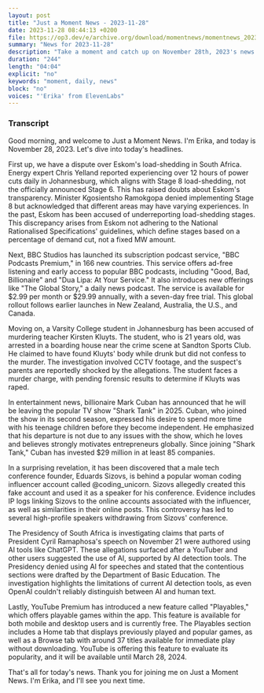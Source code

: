 ```yaml
---
layout: post
title: "Just a Moment News - 2023-11-28"
date: 2023-11-28 08:44:13 +0200
file: https://op3.dev/e/archive.org/download/momentnews/momentnews_2023-11-28.mp3
summary: "News for 2023-11-28"
description: "Take a moment and catch up on November 28th, 2023's news."
duration: "244"
length: "04:04"
explicit: "no"
keywords: "moment, daily, news"
block: "no"
voices: "'Erika' from ElevenLabs"
---
```


### Transcript

Good morning, and welcome to Just a Moment News. I'm Erika, and today is November 28, 2023. Let's dive into today's headlines.

First up, we have a dispute over Eskom's load-shedding in South Africa. Energy expert Chris Yelland reported experiencing over 12 hours of power cuts daily in Johannesburg, which aligns with Stage 8 load-shedding, not the officially announced Stage 6. This has raised doubts about Eskom's transparency. Minister Kgosientsho Ramokgopa denied implementing Stage 8 but acknowledged that different areas may have varying experiences. In the past, Eskom has been accused of underreporting load-shedding stages. This discrepancy arises from Eskom not adhering to the National Rationalised Specifications' guidelines, which define stages based on a percentage of demand cut, not a fixed MW amount.

Next, BBC Studios has launched its subscription podcast service, "BBC Podcasts Premium," in 166 new countries. This service offers ad-free listening and early access to popular BBC podcasts, including "Good, Bad, Billionaire" and "Dua Lipa: At Your Service." It also introduces new offerings like "The Global Story," a daily news podcast. The service is available for $2.99 per month or $29.99 annually, with a seven-day free trial. This global rollout follows earlier launches in New Zealand, Australia, the U.S., and Canada.

Moving on, a Varsity College student in Johannesburg has been accused of murdering teacher Kirsten Kluyts. The student, who is 21 years old, was arrested in a boarding house near the crime scene at Sandton Sports Club. He claimed to have found Kluyts' body while drunk but did not confess to the murder. The investigation involved CCTV footage, and the suspect's parents are reportedly shocked by the allegations. The student faces a murder charge, with pending forensic results to determine if Kluyts was raped.

In entertainment news, billionaire Mark Cuban has announced that he will be leaving the popular TV show "Shark Tank" in 2025. Cuban, who joined the show in its second season, expressed his desire to spend more time with his teenage children before they become independent. He emphasized that his departure is not due to any issues with the show, which he loves and believes strongly motivates entrepreneurs globally. Since joining "Shark Tank," Cuban has invested $29 million in at least 85 companies.

In a surprising revelation, it has been discovered that a male tech conference founder, Eduards Sizovs, is behind a popular woman coding influencer account called @coding_unicorn. Sizovs allegedly created this fake account and used it as a speaker for his conference. Evidence includes IP logs linking Sizovs to the online accounts associated with the influencer, as well as similarities in their online posts. This controversy has led to several high-profile speakers withdrawing from Sizovs' conference.

The Presidency of South Africa is investigating claims that parts of President Cyril Ramaphosa's speech on November 21 were authored using AI tools like ChatGPT. These allegations surfaced after a YouTuber and other users suggested the use of AI, supported by AI detection tools. The Presidency denied using AI for speeches and stated that the contentious sections were drafted by the Department of Basic Education. The investigation highlights the limitations of current AI detection tools, as even OpenAI couldn't reliably distinguish between AI and human text.

Lastly, YouTube Premium has introduced a new feature called "Playables," which offers playable games within the app. This feature is available for both mobile and desktop users and is currently free. The Playables section includes a Home tab that displays previously played and popular games, as well as a Browse tab with around 37 titles available for immediate play without downloading. YouTube is offering this feature to evaluate its popularity, and it will be available until March 28, 2024.

That's all for today's news. Thank you for joining me on Just a Moment News. I'm Erika, and I'll see you next time.
